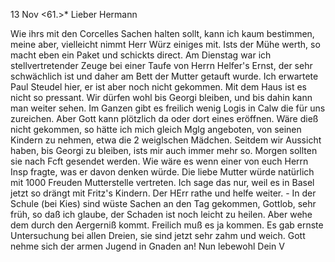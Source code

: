 13 Nov <61.>*
Lieber Hermann

Wie ihrs mit den Corcelles Sachen halten sollt, kann ich kaum bestimmen, meine aber, vielleicht nimmt Herr Würz einiges mit. Ists der Mühe werth, so macht eben ein Paket und schickts direct. Am Dienstag war ich stellvertretender Zeuge bei einer Taufe von Herrn Helfer's Ernst, der sehr schwächlich ist und daher am Bett der Mutter getauft wurde. Ich erwartete Paul Steudel hier, er ist aber noch nicht gekommen. Mit dem Haus ist es nicht so pressant. Wir dürfen wohl bis Georgi bleiben, und bis dahin kann man weiter sehen. Im Ganzen gibt es freilich wenig Logis in Calw die für uns zureichen. Aber Gott kann plötzlich da oder dort eines eröffnen. Wäre dieß nicht gekommen, so hätte ich mich gleich Mglg angeboten, von seinen Kindern zu nehmen, etwa die 2 weiglschen Mädchen. Seitdem wir Aussicht haben, bis Georgi zu bleiben, ists mir auch immer mehr so. Morgen sollten sie nach Fcft gesendet werden. Wie wäre es wenn einer von euch Herrn Insp fragte, was er davon denken würde. Die liebe Mutter würde natürlich mit 1000 Freuden Mutterstelle vertreten. Ich sage das nur, weil es in Basel jetzt so drängt mit Fritz's Kindern. Der HErr rathe und helfe weiter. - In der Schule (bei Kies) sind wüste Sachen an den Tag gekommen, Gottlob, sehr früh, so daß ich glaube, der Schaden ist noch leicht zu heilen. Aber wehe dem durch den Aergerniß kommt. Freilich muß es ja kommen. Es gab ernste Untersuchung bei allen Dreien, sie sind jetzt sehr zahm und weich. Gott nehme sich der armen Jugend in Gnaden an! Nun lebewohl
 Dein V

